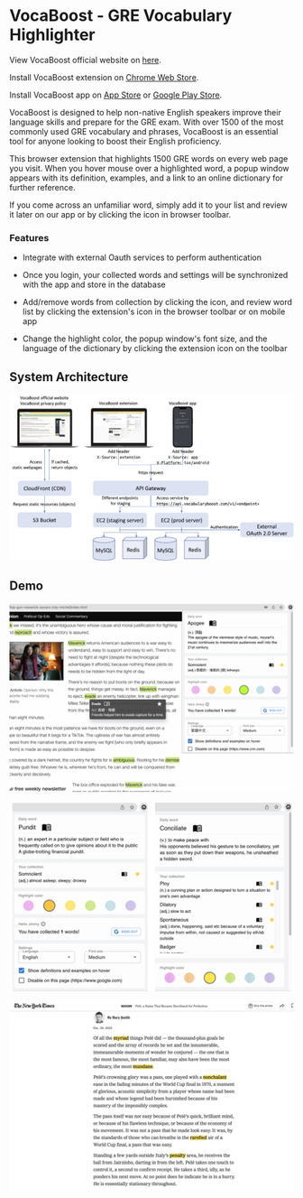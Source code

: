 # VocaBoost - GRE Vocabulary Highlighter

View VocaBoost official website on [here](https://www.vocabularyboost.com/).

Install VocaBoost extension on [Chrome Web Store](https://chrome.google.com/webstore/detail/gre-vocabulary-highlighte/gfkmbmplhjdoejicgmaldndkcnnpplho).

Install VocaBoost app on [App Store](https://apps.apple.com/app/vocabboost/id6447704480) or [Google Play Store](https://play.google.com/store/apps/details?id=vocaboost.com).

VocaBoost is designed to help non-native English speakers improve their language skills and prepare for the GRE exam. With over 1500 of the most commonly used GRE vocabulary and phrases, VocaBoost is an essential tool for anyone looking to boost their English proficiency.

This browser extension that highlights 1500 GRE words on every web page you visit. When you hover mouse over a highlighted word, a popup window appears with its definition, examples, and a link to an online dictionary for further reference.

If you come across an unfamiliar word, simply add it to your list and review it later on our app or by clicking the icon in browser toolbar.


### Features

* Integrate with external Oauth services to perform authentication

* Once you login, your collected words and settings will be synchronized with the app and store in the database

* Add/remove words from collection by clicking the icon, and review word list by clicking the extension's icon in the browser toolbar or on mobile app

* Change the highlight color, the popup window's font size, and the language of the dictionary by clicking the extension icon on the toolbar

## System Architecture

![System Architecture](demo/vocaboost-system-architecture.png)

## Demo

![Screenshot 01](demo/demo01.png)

![Screenshot 02](demo/demo02.png)

![Screenshot 03](demo/demo03.png)
